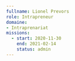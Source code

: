 ```yaml
---
fullname: Lionel Prevors
role: Intrapreneur
domaine:
- Intraprenariat
missions:
  - start: 2020-11-30
    end: 2021-02-14
    status: admin
---
```


